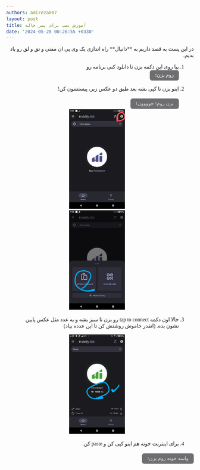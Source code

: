 ```yaml
---
authors: amireza007
layout: post
title: آموزش نصب برای پسر خاله
date: '2024-05-28 00:26:55 +0330'
---
```

<!-- HTML !-->

<style>
    @font-face {
        font-family: Vazirmatn;
        src: url('/assets/fonts/Vazir-Thin-FD.woff');
        font-style: normal;
    }
    .button-12 {
  display: flex;
  flex-direction: column;
  align-items: center;
  padding: 6px 14px;
  font-family: -apple-system, BlinkMacSystemFont, 'Roboto', sans-serif;
  border-radius: 6px;
  border: none;

  background: #6E6D70;
  box-shadow: 0px 0.5px 1px rgba(0, 0, 0, 0.1), inset 0px 0.5px 0.5px rgba(255, 255, 255, 0.5), 0px 0px 0px 0.5px rgba(0, 0, 0, 0.12);
  color: #DFDEDF;
  user-select: none;
  -webkit-user-select: none;
  touch-action: manipulation;
}

.button-12:focus {
  box-shadow: inset 0px 0.8px 0px -0.25px rgba(255, 255, 255, 0.2), 0px 0.5px 1px rgba(0, 0, 0, 0.1), 0px 0px 0px 3.5px rgba(58, 108, 217, 0.5);
  outline: 0;
}
.visuallyhidden{position:absolute;clip:rect(1px,1px,1px,1px)}
#cu{
    display: flex;
    align-items: center;
    margin-top: 16px;
    min-height: 30px;
}
#custom-tooltip {
    display: none;
    position:relative;
    margin-left: 40px;
    padding: 5px 12px;
    border-radius: 4px;
    color: #fff;
}
#custom-tooltip2 {
     display: none;
    position:relative;
    margin-left: 40px;
    padding: 5px 12px;
    border-radius: 4px;
    color: #fff;
}
 #pers{
    font-family: Vazirmatn;
}
#pers *{
font-family: inherit;

}
/* #pers *.{
    font-family: inherit;
} */
</style>
<div id="pers" markdown=1 style="direction:rtl; text-align:right;">
در این پست به قصد داریم به **دانیال** راه اندازی یک وی پی ان مفتی و تق و لق رو یاد بدیم.

1. بیا روی این دکمه بزن تا دانلود کنی برنامه رو 
   <button class="button-12" role="button" onclick="myfunc()">**روم بزن!**</button>
2. اینو بزن تا کپی بشه بعد طبق دو عکس زیر، پیستشون کن!
   <div id="cu">
   <button id="pers" class="button-12" type="submit" role="button" onclick="copy()" value="copy">بزن روم! جوووون!
   </button>
   <span id="custom-tooltip">کپی شدم!</span>
   <textarea id="box" class="visuallyhidden">http://mosi.monster.freehost.io/Mosi/Mosi.Vless.txt#Mosi.Vless</textarea></div>


   <div style="text-align: center;"><img src="/assets/img/1.jpg" alt="jpg" width="150"></div>
   <div style="text-align: center;"><img src="/assets/img/2.jpg" alt="jpg" width="150"></div>
3. حالا اون دکمه tap to connect رو بزن تا سبز بشه و یه عدد مثل عکس پایین نشون بده. (انقدر خاموش روشنش کن تا این عدده بیاد)
   <div style="text-align: center;"><img src="/assets/img/3.jpg" alt="jpg" width="150"></div>
4. برای اینترنت خونه هم اینو کپی کن و paste کن.
   
<div id="cu" style="font-family: Vazirmatn;">
   <button class="button-12" type="submit" role="button" onclick="copy2()" value="copy">واسه خونه روم بزن!</button>
   <span id="custom-tooltip2">کپی شدم!</span>
   <textarea id="box2" class="visuallyhidden">warp://188.114.96.219:955/?ifp=5-10</textarea></div>


<script>
function myfunc() {
    window.open("https://github.com/hiddify/hiddify-next/releases/latest/download/Hiddify-Android-arm64.apk");
}
function copy(){
    var url = document.getElementById("box");
    url.select();
    document.getElementById("custom-tooltip").style.display = "inline";
    document.execCommand("copy");
    setTimeout( function() {
        document.getElementById("custom-tooltip").style.display = "none";
    }, 2000);
}
function copy2(){
    var url = document.getElementById("box2");
    url.select();
    document.getElementById("custom-tooltip2").style.display = "inline";
    document.execCommand("copy");
    setTimeout( function() {
        document.getElementById("custom-tooltip2").style.display = "none";
    }, 2000);
};
</script>

</div>
